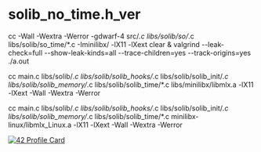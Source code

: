 # solib_no_time.h_ver
 cc -Wall -Wextra -Werror -gdwarf-4 src/*.c  libs/solib/so/*.c libs/solib/so_time/*.c  -Iminilibx/ -lX11 -lXext
 clear & valgrind --leak-check=full --show-leak-kinds=all --trace-children=yes --track-origins=yes ./a.out

 cc main.c libs/solib/*.c libs/solib/solib_hooks/*.c libs/solib/solib_init/*.c libs/solib/solib_memory/*.c libs/solib/solib_time/*.c libs/minilibx/libmlx.a -lX11 -lXext -Wall -Wextra -Werror

 cc main.c libs/solib/*.c libs/solib/solib_hooks/*.c libs/solib/solib_init/*.c libs/solib/solib_memory/*.c libs/solib/solib_time/*.c minilibx-linux/libmlx_Linux.a -lX11 -lXext -Wall -Wextra -Werror

 [![42 Profile Card](https://1337-readme-xi.vercel.app/api/profile?cursus=42&dark=true&email=hide&leet_logo=hide&login=zoyern)](https://github.com/mohouyizme/1337-readme)